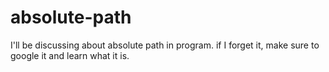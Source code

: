 # absolute-path
I'll be discussing about absolute path in program. if I forget it, make sure to google it and learn what it is.
